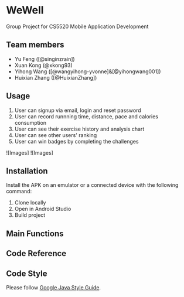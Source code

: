 # WeWell

Group Project for CS5520 Mobile Application Development

## Team members

-   Yu Feng ([@singinzrain])
-   Xuan Kong (@xkong93)
-   Yihong Wang ([@wangyihong-yvonne]&[@yihongwang001])
-   Huixian Zhang ([@HuixianZhang])

## Usage

1. User can signup via email, login and reset password
2. User can record runnning time, distance, pace and calories consumption
3. User can see their exercise history and analysis chart
4. User can see other users' ranking
5. User can win badges by completing the challenges

![Images]
![Images]

## Installation

Install the APK on an emulator or a connected device with the following command:

1. Clone locally
2. Open in Android Studio
3. Build project

## Main Functions


## Code Reference



## Code Style

Please follow [Google Java Style Guide](https://google.github.io/styleguide/javaguide.html).
